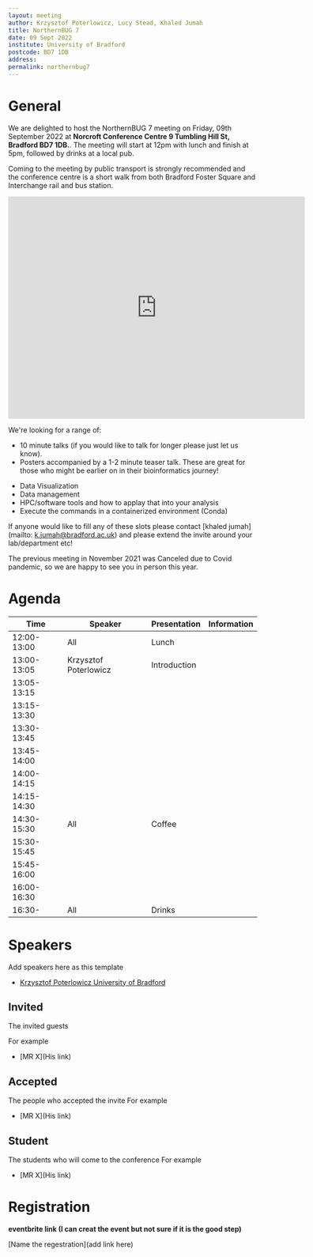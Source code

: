 ```yaml
---
layout: meeting
author: Krzysztof Poterlowicz, Lucy Stead, Khaled Jumah
title: NorthernBUG 7
date: 09 Sept 2022
institute: University of Bradford
postcode: BD7 1DB
address:
permalink: northernbug7
---
```


# General


We are delighted to host the NorthernBUG 7 meeting on Friday, 09th September 2022 at **Norcroft Conference Centre 9 Tumbling Hill St, Bradford BD7 1DB.**. The meeting will start at 12pm with lunch and finish at 5pm, followed by drinks at a local pub. 

Coming to the meeting by public transport is strongly recommended and the conference centre is a short walk from both Bradford Foster Square and Interchange rail and bus station.



<iframe src="https://www.google.com/maps/embed?pb=!1m18!1m12!1m3!1d2844.7825223944224!2d-1.7649352000000105!3d53.792291100000035!2m3!1f0!2f0!3f0!3m2!1i1024!2i768!4f13.1!3m3!1m2!1s0x487be6b45701fa61%3A0x24e69d65bf14dcbd!2s9%20Tumbling%20Hill%20St%2C%20Bradford%20BD7%201DB!5e1!3m2!1sen!2suk!4v1656680515875!5m2!1sen!2suk" width="600" height="450" frameborder="0" style="border:0;" allowfullscreen=""></iframe>

We're looking for a range of:
- 10 minute talks (if you would like to talk for longer please just let us know).
- Posters accompanied by a 1-2 minute teaser talk. These are great for those who might be earlier on in their bioinformatics journey!

* Data Visualization
* Data management
* HPC/software tools and how to applay that into your analysis 
* Execute the commands in a containerized environment (Conda)

If anyone would like to fill any of these slots please contact [khaled jumah](mailto:	k.jumah@bradford.ac.uk) and please extend the invite around your lab/department etc!

The previous meeting in November 2021 was Canceled due to Covid pandemic, so we are happy to see you in person this year. 

# Agenda

| Time          | Speaker | Presentation | Information |
|---------------|---------|--------------|-------------|
| 12:00-13:00 | All  | Lunch |  |
| 13:00-13:05 | Krzysztof Poterlowicz | Introduction  |  |
| 13:05-13:15 |  |  |  |
| 13:15-13:30 |  |  |  |
| 13:30-13:45 |  |  |  |
| 13:45-14:00 |  |  |  |
| 14:00-14:15 |  |  |  |
| 14:15-14:30 |  |  |  |
| 14:30-15:30 | All | Coffee |  |
| 15:30-15:45 |  |  |  |
| 15:45-16:00 |  |  |  |
| 16:00-16:30 |  |  |  |
| 16:30-      | All | Drinks  |  |

# Speakers

Add speakers here as this template

- [Krzysztof Poterlowicz University of Bradford](https://www.bradford.ac.uk/staff/KPoterlowicz1)

## Invited
The invited guests

For example 

- [MR X](His link)


## Accepted
The people who accepted the invite
For example 

- [MR X](His link)

## Student
The students who will come to the conference
For example 

- [MR X](His link)

# Registration

**eventbrite link (I can creat the event but not sure if it is the good step)** 

[Name the regestration](add link here)
